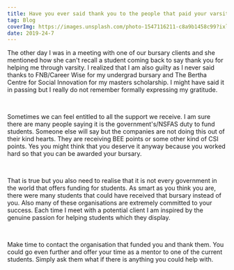 ```yaml
---
title: Have you ever said thank you to the people that paid your varsity fees?
tag: Blog
coverImg: https://images.unsplash.com/photo-1547116211-c8a9b1458c99?ixlib=rb-1.2.1&ixid=eyJhcHBfaWQiOjEyMDd9&auto=format&fit=crop&w=670&q=80
date: 2019-24-7
---
```


The other day I was in a meeting with one of our bursary clients and she mentioned how she can't recall a student coming back to say thank you for helping me through varsity. I realized that I am also guilty as I never said thanks to FNB/Career Wise for my undergrad bursary and The Bertha Centre for Social Innovation for my masters scholarship. I might have said it in passing but I really do not remember formally expressing my gratitude.


<br/>


Sometimes we can feel entitled to all the support we receive. I am sure there are many people saying it is the government's/NSFAS duty to fund students. Someone else will say but the companies are not doing this out of their kind hearts. They are receiving BEE points or some other kind of CSI points. Yes you might think that you deserve it anyway because you worked hard so that you can be awarded your bursary. 

<br/>

That is true but you also need to realise that it is not every government in the world that offers funding for students. As smart as you think you are, there were many students that could have received that bursary instead of you. Also many of these organisations are extremely  committed to your success. Each time I meet with a potential client I am  inspired by the genuine passion for helping students which they display.


<br/>

Make time to contact the organisation that funded you and thank them. You could go even further and offer your time as a mentor to one of the current students. Simply ask them what if there is anything you could help with.
